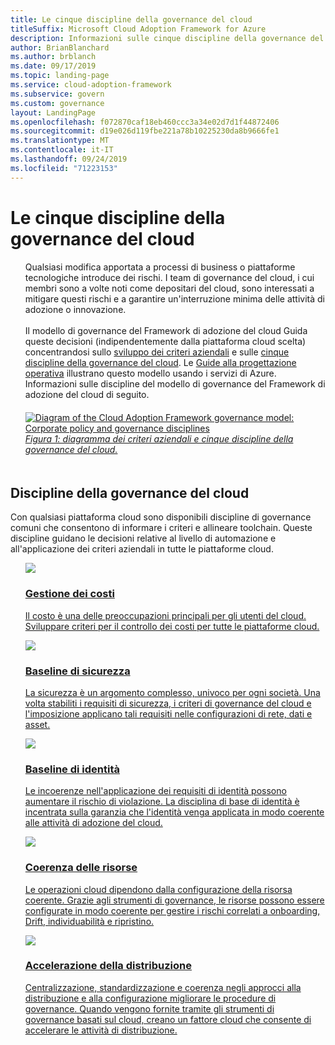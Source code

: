```yaml
---
title: Le cinque discipline della governance del cloud
titleSuffix: Microsoft Cloud Adoption Framework for Azure
description: Informazioni sulle cinque discipline della governance del cloud nel Framework di adozione del cloud.
author: BrianBlanchard
ms.author: brblanch
ms.date: 09/17/2019
ms.topic: landing-page
ms.service: cloud-adoption-framework
ms.subservice: govern
ms.custom: governance
layout: LandingPage
ms.openlocfilehash: f072870caf18eb460ccc3a34e02d7d1f44872406
ms.sourcegitcommit: d19e026d119fbe221a78b10225230da8b9666fe1
ms.translationtype: MT
ms.contentlocale: it-IT
ms.lasthandoff: 09/24/2019
ms.locfileid: "71223153"
---
```

# <a name="the-five-disciplines-of-cloud-governance"></a>Le cinque discipline della governance del cloud

<!-- markdownlint-disable MD033 -->

<ul class="panelContent cardsI">
    <li style="display: flex; flex-direction: column;">
        <div class="cardSize">
            <div class="cardPadding" style="padding-bottom:10px;">
                <div class="card" style="padding-bottom:10px;">
                    <div class="cardText" style="padding-left:0px;">
Qualsiasi modifica apportata a processi di business o piattaforme tecnologiche introduce dei rischi. I team di governance del cloud, i cui membri sono a volte noti come depositari del cloud, sono interessati a mitigare questi rischi e a garantire un'interruzione minima delle attività di adozione o innovazione.<br/><br/>Il modello di governance del Framework di adozione del cloud Guida queste decisioni (indipendentemente dalla piattaforma cloud scelta) concentrandosi sullo <a href="./corporate-policy.md">sviluppo dei criteri aziendali</a> e sulle <a href="#disciplines-of-cloud-governance">cinque discipline della governance del cloud</a>. Le <a href="./guides/index.md">Guide alla progettazione operativa</a> illustrano questo modello usando i servizi di Azure. Informazioni sulle discipline del modello di governance del Framework di adozione del cloud di seguito.
                    </div>
                </div>
            </div>
        </div>
    </li>
    <li style="display: flex; flex-direction: column;">
        <a href="../_images/operational-transformation-govern-highres.png" style="display: flex; flex-direction: column; flex: 1 0 auto;">
            <div class="cardSize">
                <div class="cardPadding" style="padding-bottom:10px;">
                    <div class="card" style="padding-bottom:10px;">
                        <div class="cardText" style="padding-left:0px;">
    <img src="../_images/operational-transformation-govern-highres.png" alt="Diagram of the Cloud Adoption Framework governance model: Corporate policy and governance disciplines">
    <br>
    <i>Figura 1: diagramma dei criteri aziendali e cinque discipline della governance del cloud.</i>
                        </div>
                    </div>
                </div>
            </div>
        </a>
    </li>
</ul>

<!-- markdownlint-enable MD033 -->

## <a name="disciplines-of-cloud-governance"></a>Discipline della governance del cloud

Con qualsiasi piattaforma cloud sono disponibili discipline di governance comuni che consentono di informare i criteri e allineare toolchain. Queste discipline guidano le decisioni relative al livello di automazione e all'applicazione dei criteri aziendali in tutte le piattaforme cloud.

<!-- markdownlint-disable MD033 -->

<ul class="panelContent cardsA">
<li style="display: flex; flex-direction: column;">
    <a href="./cost-management/index.md" style="display: flex; flex-direction: column; flex: 1 0 auto;">
        <div class="cardSize" style="flex: 1 0 auto; display: flex;">
            <div class="cardPadding" style="display: flex;">
                <div class="card">
                    <div class="cardImageOuter">
                        <div class="cardImage">
                            <img src="../_images/govern/cost-management.png" class="x-hidden-focus"/>
                        </div>
                    </div>
                    <div class="cardText">
                        <h3>Gestione dei costi</h3>
                        <p>Il costo è una delle preoccupazioni principali per gli utenti del cloud. Sviluppare criteri per il controllo dei costi per tutte le piattaforme cloud.</p>
                    </div>
                </div>
            </div>
        </div>
    </a>
</li>
<li style="display: flex; flex-direction: column;">
    <a href="./security-baseline/index.md" style="display: flex; flex-direction: column; flex: 1 0 auto;">
        <div class="cardSize" style="flex: 1 0 auto; display: flex;">
            <div class="cardPadding" style="display: flex;">
                <div class="card">
                    <div class="cardImageOuter">
                        <div class="cardImage">
                            <img src="../_images/govern/security-baseline.png" class="x-hidden-focus"/>
                        </div>
                    </div>
                    <div class="cardText">
                        <h3>Baseline di sicurezza</h3>
                        <p>La sicurezza è un argomento complesso, univoco per ogni società. Una volta stabiliti i requisiti di sicurezza, i criteri di governance del cloud e l'imposizione applicano tali requisiti nelle configurazioni di rete, dati e asset.</p>
                    </div>
                </div>
            </div>
        </div>
    </a>
</li>
<li style="display: flex; flex-direction: column;">
    <a href="./identity-baseline/index.md" style="display: flex; flex-direction: column; flex: 1 0 auto;">
        <div class="cardSize" style="flex: 1 0 auto; display: flex;">
            <div class="cardPadding" style="display: flex;">
                <div class="card">
                    <div class="cardImageOuter">
                        <div class="cardImage">
                            <img src="../_images/govern/identity-baseline.png" class="x-hidden-focus"/>
                        </div>
                    </div>
                    <div class="cardText">
                        <h3>Baseline di identità</h3>
                        <p>Le incoerenze nell'applicazione dei requisiti di identità possono aumentare il rischio di violazione. La disciplina di base di identità è incentrata sulla garanzia che l'identità venga applicata in modo coerente alle attività di adozione del cloud.</p>
                    </div>
                </div>
            </div>
        </div>
    </a>
</li>
<li style="display: flex; flex-direction: column;">
    <a href="./resource-consistency/index.md" style="display: flex; flex-direction: column; flex: 1 0 auto;">
        <div class="cardSize" style="flex: 1 0 auto; display: flex;">
            <div class="cardPadding" style="display: flex;">
                <div class="card">
                    <div class="cardImageOuter">
                        <div class="cardImage">
                            <img src="../_images/govern/resource-consistency.png" class="x-hidden-focus"/>
                        </div>
                    </div>
                    <div class="cardText">
                        <h3>Coerenza delle risorse</h3>
                        <p>Le operazioni cloud dipendono dalla configurazione della risorsa coerente. Grazie agli strumenti di governance, le risorse possono essere configurate in modo coerente per gestire i rischi correlati a onboarding, Drift, individuabilità e ripristino.</p>
                    </div>
                </div>
            </div>
        </div>
    </a>
</li>
<li style="display: flex; flex-direction: column;">
    <a href="./deployment-acceleration/index.md" style="display: flex; flex-direction: column; flex: 1 0 auto;">
        <div class="cardSize" style="flex: 1 0 auto; display: flex;">
            <div class="cardPadding" style="display: flex;">
                <div class="card">
                    <div class="cardImageOuter">
                        <div class="cardImage">
                            <img src="../_images/govern/deployment-acceleration.png" class="x-hidden-focus"/>
                        </div>
                    </div>
                    <div class="cardText">
                        <h3>Accelerazione della distribuzione</h3>
                        <p>Centralizzazione, standardizzazione e coerenza negli approcci alla distribuzione e alla configurazione migliorare le procedure di governance. Quando vengono fornite tramite gli strumenti di governance basati sul cloud, creano un fattore cloud che consente di accelerare le attività di distribuzione.</p>
                    </div>
                </div>
            </div>
        </div>
    </a>
</li>
</ul>

<!-- markdownlint-enable MD033 -->

